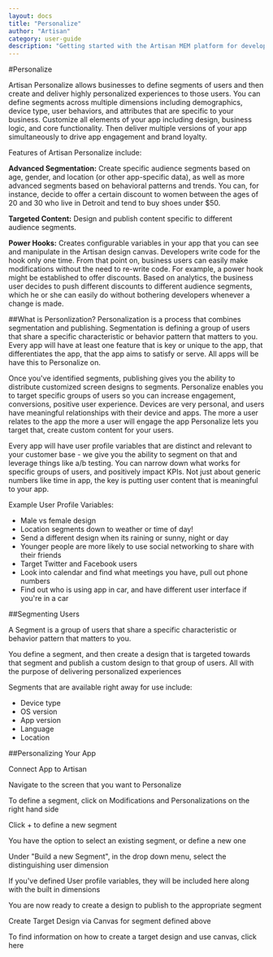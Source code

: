 ```yaml
---
layout: docs
title: "Personalize"
author: "Artisan"
category: user-guide
description: "Getting started with the Artisan MEM platform for developers."
---
```


#Personalize

Artisan Personalize allows businesses to define segments of users and then create and deliver highly personalized experiences to those users. You can define segments across multiple dimensions including demographics, device type, user behaviors, and attributes that are specific to your business. Customize all elements of your app including design, business logic, and core functionality. Then deliver multiple versions of your app simultaneously to drive app engagement and brand loyalty.

Features of Artisan Personalize include:

**Advanced Segmentation:**  Create specific audience segments based on age, gender, and location (or other app-specific data), as well as more advanced segments based on behavioral patterns and trends.  You can, for instance, decide to offer a certain discount to women between the ages of 20 and 30 who live in Detroit and tend to buy shoes under $50.

**Targeted Content:** Design and publish content specific to different audience segments.

**Power Hooks:**  Creates configurable variables in your app that you can see and manipulate in the Artisan design canvas.  Developers write code for the hook only one time.  From that point on, business users can easily make modifications without the need to re-write code.  For example, a power hook might be established to offer discounts.  Based on analytics, the business user decides to push different discounts to different audience segments, which he or she can easily do without bothering developers whenever a change is made.

##What is Personlization?
Personalization is a process that combines segmentation and publishing. Segmentation is defining a group of users that share a specific characteristic or behavior pattern that matters to you. Every app will have at least one feature that is key or unique to the app, that differentiates the app, that the app aims to satisfy or serve. All apps will be have this to Personalize on. 

Once you've identified segments, publishing gives you the ability to distribute customized screen designs to segments. Personalize enables you to target specific groups of users so you can increase engagement, conversions, positive user experience. Devices are very personal, and users have meaningful relationships with their device and apps. The more a user relates to the app the more a user will engage the app Personalize lets you target that, create custom content for your users.

Every app will have user profile variables that are distinct and relevant to your customer base - we give you the ability to segment on that and leverage things like a/b testing. You can narrow down what works for specific groups of users, and positively impact KPIs. Not just about generic numbers like time in app, the key is putting user content that is meaningful to your app. 

Example User Profile Variables:

* Male vs female design
* Location segments down to weather or time of day!
* Send a different design when its raining or sunny, night or day
* Younger people are more likely to use social networking to share with their friends
* Target Twitter and Facebook users  
* Look into calendar and find what meetings you have, pull out phone numbers 
* Find out who is using app in car, and have different user interface if you're in a car

##Segmenting Users

A Segment is a group of users that share a specific characteristic or behavior pattern that matters to you.

You define a segment, and then create a design that is targeted towards that segment and publish a custom design to that group of users. All with the purpose of delivering personalized experiences

Segments that are available right away for use include:

* Device type
* OS version
* App version
* Language
* Location

##Personalizing Your App

Connect App to Artisan

Navigate to the screen that you want to Personalize

To define a segment, click on Modifications and Personalizations on the right hand side

Click + to define a new segment

You have the option to select an existing segment, or define a new one

Under "Build a new Segment", in the drop down menu, select the distinguishing user dimension

If you've defined User profile variables, they will be included here along with the built in dimensions 

You are now ready to create a design to publish to the appropriate segment

Create Target Design via Canvas for segment defined above 

To find information on how to create a target design and use canvas, click here
